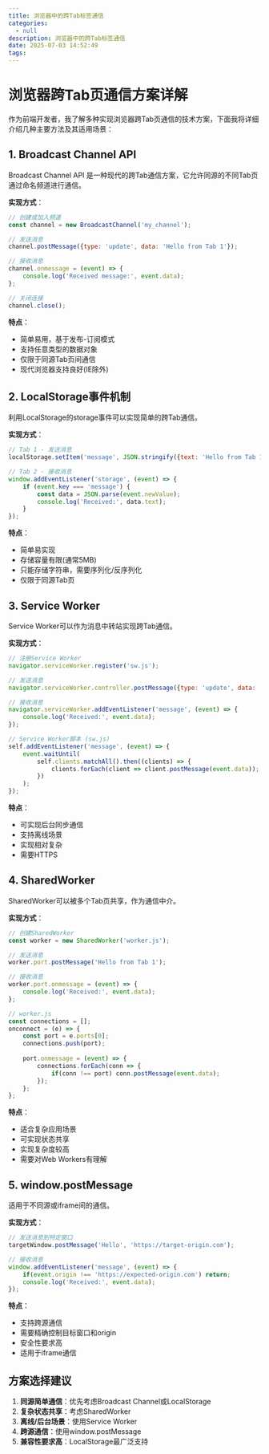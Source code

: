 ```yaml
---
title: 浏览器中的跨Tab标签通信
categories:
  - null
description: 浏览器中的跨Tab标签通信
date: 2025-07-03 14:52:49
tags:
---
```


# 浏览器跨Tab页通信方案详解

作为前端开发者，我了解多种实现浏览器跨Tab页通信的技术方案，下面我将详细介绍几种主要方法及其适用场景：

## 1. Broadcast Channel API

Broadcast Channel API 是一种现代的跨Tab通信方案，它允许同源的不同Tab页通过命名频道进行通信。

**实现方式**：
```javascript
// 创建或加入频道
const channel = new BroadcastChannel('my_channel');

// 发送消息
channel.postMessage({type: 'update', data: 'Hello from Tab 1'});

// 接收消息
channel.onmessage = (event) => {
    console.log('Received message:', event.data);
};

// 关闭连接
channel.close();
```

**特点**：
- 简单易用，基于发布-订阅模式
- 支持任意类型的数据对象
- 仅限于同源Tab页间通信
- 现代浏览器支持良好(IE除外)

## 2. LocalStorage事件机制

利用LocalStorage的storage事件可以实现简单的跨Tab通信。

**实现方式**：
```javascript
// Tab 1 - 发送消息
localStorage.setItem('message', JSON.stringify({text: 'Hello from Tab 1'}));

// Tab 2 - 接收消息
window.addEventListener('storage', (event) => {
    if (event.key === 'message') {
        const data = JSON.parse(event.newValue);
        console.log('Received:', data.text);
    }
});
```

**特点**：
- 简单易实现
- 存储容量有限(通常5MB)
- 只能存储字符串，需要序列化/反序列化
- 仅限于同源Tab页

## 3. Service Worker

Service Worker可以作为消息中转站实现跨Tab通信。

**实现方式**：
```javascript
// 注册Service Worker
navigator.serviceWorker.register('sw.js');

// 发送消息
navigator.serviceWorker.controller.postMessage({type: 'update', data: 'Hello'});

// 接收消息
navigator.serviceWorker.addEventListener('message', (event) => {
    console.log('Received:', event.data);
});

// Service Worker脚本 (sw.js)
self.addEventListener('message', (event) => {
    event.waitUntil(
        self.clients.matchAll().then((clients) => {
            clients.forEach(client => client.postMessage(event.data));
        })
    );
});
```

**特点**：
- 可实现后台同步通信
- 支持离线场景
- 实现相对复杂
- 需要HTTPS

## 4. SharedWorker

SharedWorker可以被多个Tab页共享，作为通信中介。

**实现方式**：
```javascript
// 创建SharedWorker
const worker = new SharedWorker('worker.js');

// 发送消息
worker.port.postMessage('Hello from Tab 1');

// 接收消息
worker.port.onmessage = (event) => {
    console.log('Received:', event.data);
};

// worker.js
const connections = [];
onconnect = (e) => {
    const port = e.ports[0];
    connections.push(port);
    
    port.onmessage = (event) => {
        connections.forEach(conn => {
            if(conn !== port) conn.postMessage(event.data);
        });
    };
};
```

**特点**：
- 适合复杂应用场景
- 可实现状态共享
- 实现复杂度较高
- 需要对Web Workers有理解

## 5. window.postMessage

适用于不同源或iframe间的通信。

**实现方式**：
```javascript
// 发送消息到特定窗口
targetWindow.postMessage('Hello', 'https://target-origin.com');

// 接收消息
window.addEventListener('message', (event) => {
    if(event.origin !== 'https://expected-origin.com') return;
    console.log('Received:', event.data);
});
```

**特点**：
- 支持跨源通信
- 需要精确控制目标窗口和origin
- 安全性要求高
- 适用于iframe通信

## 方案选择建议

1. **同源简单通信**：优先考虑Broadcast Channel或LocalStorage
2. **复杂状态共享**：考虑SharedWorker
3. **离线/后台场景**：使用Service Worker
4. **跨源通信**：使用window.postMessage
5. **兼容性要求高**：LocalStorage最广泛支持

